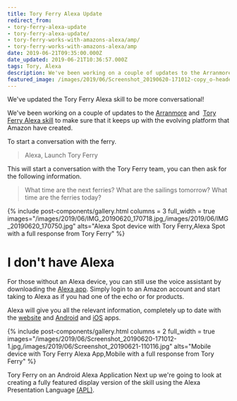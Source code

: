```yaml
---
title: Tory Ferry Alexa Update
redirect_from:
- tory-ferry-alexa-update
- tory-ferry-alexa-update/
- tory-ferry-works-with-amazons-alexa/amp/
- tory-ferry-works-with-amazons-alexa/amp
date: 2019-06-21T09:35:00.000Z
date_updated: 2019-06-21T10:36:57.000Z
tags: Tory, Alexa
description: We've been working on a couple of updates to the Arranmore and  Tory Ferry Alexa skill to make sure that it keeps up with the evolving platform that Amazon have created.
featured_image: /images/2019/06/Screenshot_20190620-171012-copy_o-header.jpg
---
```


We've updated the Tory Ferry Alexa skill to be more conversational!

We've been working on a couple of updates to the [Arranmore](https://arranmorefastferry.com) and  [Tory Ferry Alexa skill](https://toryferry.com/alexa) to make sure that it keeps up with the evolving platform that Amazon have created.

To start a conversation with the ferry.

> Alexa, Launch Tory Ferry

This will start a conversation with the Tory Ferry team, you can then ask for the following information.

> What time are the next ferries?
> What are the sailings tomorrow?
> What time are the ferries today?

{% include post-components/gallery.html
	columns = 3
	full_width = true
	images="/images/2019/06/IMG_20190620_170718.jpg,/images/2019/06/IMG_20190620_170750.jpg"
	alts="Alexa Spot device with Tory Ferry,Alexa Spot with a full response from Tory Ferry"
%}

# I don't have Alexa

For those without an Alexa device, you can still use the voice assistant by downloading the [Alexa app](https://play.google.com/store/apps/details?id=com.amazon.dee.app&amp;hl=en).
Simply login to an Amazon account and start taking to Alexa as if you had one of the echo or for products.

Alexa will give you all the relevant information, completely up to date with the [website](https://toryferry.com) and [Android](https://play.google.com/store/apps/details?id=com.hexastudios.toryferry&amp;hl=en_GB) and [iOS](iOS) apps.


{% include post-components/gallery.html
	columns = 2
	full_width = true
	images="/images/2019/06/Screenshot_20190620-171012-1.jpg,/images/2019/06/Screenshot_20190621-110116.jpg"
	alts="Mobile device with Tory Ferry Alexa App,Mobile with a full response from Tory Ferry"
%}

Tory Ferry on an Android Alexa Application
Next up we're going to look at creating a fully featured display version of the skill using the Alexa Presentation Language [(APL)](https://developer.amazon.com/docs/alexa-presentation-language/apl-overview.html).
